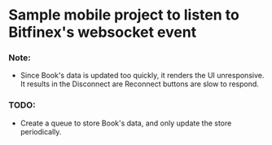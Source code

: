 # Sample mobile project to listen to Bitfinex's websocket event

### Note:
- Since Book's data is updated too quickly, it renders the UI unresponsive. It results in the Disconnect are Reconnect buttons are slow to respond.

### TODO:
- Create a queue to store Book's data, and only update the store periodically.
